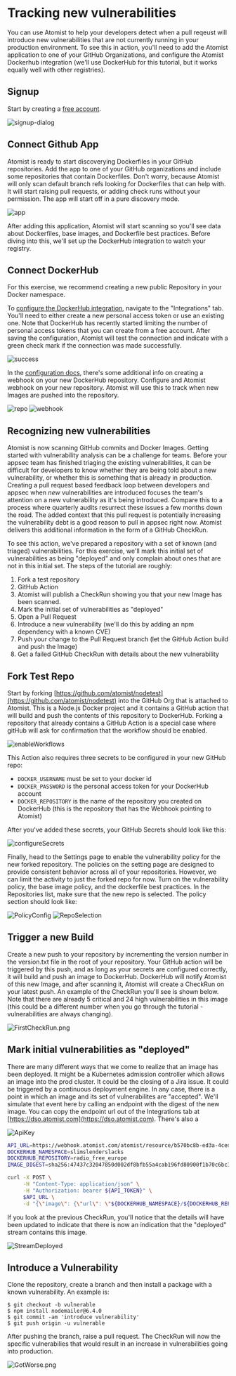 # Tracking new vulnerabilities

You can use Atomist to help your developers detect when a pull reqeust will introduce new vulnerabilities that are not currently running in your production environment.  To see this in action, you'll need to add the Atomist application to one of your GitHub Organizations, and configure the Atomist Dockerhub integration (we'll use DockerHub for this tutorial, but it works equally well with other registries).

## Signup

Start by creating a [free account](https://dso.atomist.com/user/signup).

![signup-dialog](img/ratchet/signup.png)

## Connect Github App

Atomist is ready to start discoverying Dockerfiles in your GitHub repositories.  Add the app to one of your GitHub organizations and include some repositories that contain Dockerfiles. Don't worry, because Atomist will only scan default branch refs looking for Dockerfiles that can help with.  It will start raising pull requests, or adding check runs without your permission.  The app will start off in a pure discovery mode.

![app](img/ratchet/GitHubApp.png)

After adding this application, Atomist will start scanning so you'll see data about Dockerfiles, base images, and Dockerfile best practices.  Before diving into this, we'll set up the DockerHub integration to watch your registry.

## Connect DockerHub

For this exercise, we recommend creating a new public Repository in your Docker namespace.  

To [configure the DockerHub integration][dockerhub], navigate to the "Integrations" tab.  You'll need to either create a new personal access token or use an existing one.  Note that DockerHub has recently started limiting the number of personal access tokens that you can create from a free account.  After saving the configuration, Atomist will test the connection and indicate with a green check mark if the connection was made successfully.

![success](img/ratchet/dockerhub_success.png)

In the [configuration docs][dockerhub], there's some additional info on creating a webhook on your new DockerHub repository.  Configure and Atomist webhook on your new repository.  Atomist will use this to track when new Images are pushed into the repository.

[dockerhub]: https://docs.atomist.com/integration/dockerhub/

![repo](img/ratchet/CreateDHRepo.png)
![webhook](img/ratchet/CreateDHWebhook.png)

## Recognizing new vulnerabilities

Atomist is now scanning GitHub commits and Docker Images.  Getting started with vulnerability analysis can be a challenge for teams. Before your appsec team has finished triaging the existing vulnerabilities, it can be difficult for developers to know whether they are being told about a new vulnerability, or whether this is something that is already in production.  Creating a pull request based feedback loop between developers and appsec when _new_ vulnerabilities are introduced focuses the team's attention on a new vulnerability as it's being introduced.  Compare this to a process where quarterly audits resurrect these issues a few months down the road.  The added context that this pull request is potentially increasing the vulnerability debt is a good reason to pull in appsec right now.  Atomist delivers this additional information in the form of a GitHub CheckRun.

To see this action, we've prepared a repository with a set of known (and triaged) vulnerabilities.  For this exercise, we'll mark this initial set of vulnerabilities as being "deployed" and only complain about ones that are not in this initial set.  The steps of the tutorial are roughly:

1.  Fork a test repository
2.  GitHub Action
3.  Atomist will publish a CheckRun showing you that your new Image has been scanned.
4.  Mark the initial set of vulnerabilities as "deployed"
5.  Open a Pull Request
6.  Introduce a new vulnerability (we'll do this by adding an npm dependency with a known CVE)
7.  Push your change to the Pull Request branch (let the GitHub Action build and push the Image)
8.  Get a failed GitHub CheckRun with details about the new vulnerability

## Fork Test Repo

Start by forking [https://github.com/atomist/nodetest](https://github.com/atomist/nodetest) into the GitHub Org that is attached to Atomist.  This is a Node.js Docker project and it contains a GitHub action that will build and push the contents of this repository to DockerHub.  Forking a repository that already contains a GitHub Action is a special case where gitHub will ask for confirmation that the workflow should be enabled. 

![enableWorkflows](img/ratchet/EnableWorkflows.png)

This Action also requires three secrets to be configured in your new GitHub repo:

* `DOCKER_USERNAME` must be set to your docker id
* `DOCKER_PASSWORD` is the personal access token for your DockerHub account
* `DOCKER_REPOSITORY` is the name of the repository you created on DockerHub (this is the repository that has the Webhook pointing to Atomist)

After you've added these secrets, your GitHub Secrets should look like this:

![configureSecrets](img/ratchet/ConfigureSecrets.png)

Finally, head to the Settings page to enable the vulnerability policy for the new forked repository.  The policies on the setting page are designed to provide consistent behavior across all of your repositories.  However, we can limit the activity to just the forked repo for now.  Turn on the vulnerability policy, the base image policy, and the dockerfile best practices.  In the Repositories list, make sure that the new repo is selected.  The policy section should look like:

![PolicyConfig](img/ratchet/PolicyConfig.png)
![RepoSelection](img/ratchet/RepoSelection.png)

## Trigger a new Build

Create a new push to your repository by incrementing the version number in the version.txt file in the root of your repository.  Your GitHub action will be triggered by this push, and as long as your secrets are configured correctly, it will build and push an image to DockerHub.  DockerHub will notify Atomist of this new Image, and after scanning it, Atomist will create a CheckRun on your latest push.  An example of the CheckRun you'll see is shown below.  Note that there are already 5 critical and 24 high vulnerabilities in this image (this could be a different number when you go through the tutorial - vulnerabilities are always changing).  

![FirstCheckRun.png](img/ratchet/FirstCheckRun.png)

## Mark initial vulnerabilities as "deployed"

There are many different ways that we come to realize that an image has been deployed.  It might be a Kubernetes admission controller which allows an image into the prod cluster.  It could be the closing of a Jira issue.  It could be triggered by a continuous deployment engine.  In any case, there is a point in which an image and its set of vulnerabilites are "accepted".  We'll simulate that event here by calling an endpoint with the digest of the new image.  You can copy the endpoint url out of the Integrations tab at [https://dso.atomist.com](https://dso.atomist.com).  There's also a 

![ApiKey](img/ratchet/ApiKey.png)

```bash
API_URL=https://webhook.atomist.com/atomist/resource/b570bc8b-ed3a-4ced-a52b-46276e6063b6 API_TOKEN=team::3765928D4DBD70E90174D03B54A239AE70FFE644CD02B87A64BA3F08462C6F44
DOCKERHUB_NAMESPACE=slimslenderslacks
DOCKERHUB_REPOSITORY=radio_free_europe
IMAGE_DIGEST=sha256:47437c32047850d002df8bfb55a4cab196fd80900f1b70c6bc3f2f3438169913

curl -X POST \
     -H "Content-Type: application/json" \
     -H "Authorization: bearer ${API_TOKEN}" \
     $API_URL \
     -d "{\"image\": {\"url\": \"${DOCKERHUB_NAMESPACE}/${DOCKERHUB_REPOSITORY}@${IMAGE_DIGEST}\"}}"
```

If you look at the previous CheckRun, you'll notice that the details will have been updated to indicate that there is now an indication that the "deployed" stream contains this image.

![StreamDeployed](img/ratchet/StreamDeployed.png)

## Introduce a Vulnerability

Clone the repository, create a branch and then install a package with a known vulnerability.  An example is:

```
$ git checkout -b vulnerable
$ npm install nodemailer@6.4.0
$ git commit -am 'introduce vulnerability'
$ git push origin -u vulnerable
```

After pushing the branch, raise a pull request.  The CheckRun will now the specific vulnerabilies that would result in an increase in vulnerabilities going into production.

![GotWorse.png](img/ratchet/GotWorse.png)

